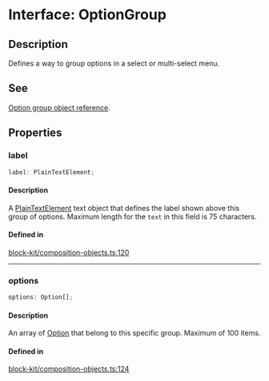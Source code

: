 # Interface: OptionGroup

## Description

Defines a way to group options in a select or multi-select menu.

## See

[Option group object reference](https://api.slack.com/reference/block-kit/composition-objects#option_group).

## Properties

### label

```ts
label: PlainTextElement;
```

#### Description

A [PlainTextElement](PlainTextElement.md) text object that defines the label shown above this group of options.
Maximum length for the `text` in this field is 75 characters.

#### Defined in

[block-kit/composition-objects.ts:120](https://github.com/slackapi/node-slack-sdk/blob/main/packages/types/src/block-kit/composition-objects.ts#L120)

***

### options

```ts
options: Option[];
```

#### Description

An array of [Option](../type-aliases/Option.md) that belong to this specific group. Maximum of 100 items.

#### Defined in

[block-kit/composition-objects.ts:124](https://github.com/slackapi/node-slack-sdk/blob/main/packages/types/src/block-kit/composition-objects.ts#L124)
